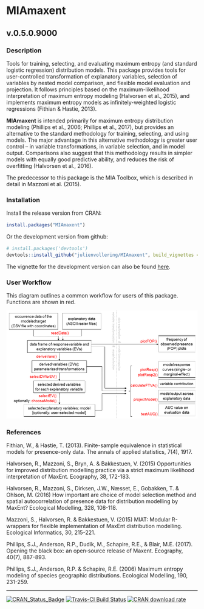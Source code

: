 <!-- README.md is generated from README.Rmd. Please edit that file -->

# MIAmaxent

## v.0.5.0.9000

### Description

Tools for training, selecting, and evaluating maximum entropy (and
standard logistic regression) distribution models. This package provides
tools for user-controlled transformation of explanatory variables,
selection of variables by nested model comparison, and flexible model
evaluation and projection. It follows principles based on the
maximum-likelihood interpretation of maximum entropy modeling (Halvorsen
et al., 2015), and implements maximum entropy models as
infinitely-weighted logistic regressions (Fithian & Hastie, 2013).

**MIAmaxent** is intended primarily for maximum entropy distribution
modeling (Phillips et al., 2006; Phillips et al., 2017), but provides an
alternative to the standard methodology for training, selecting, and
using models. The major advantage in this alternative methodology is
greater user control – in variable transformations, in variable
selection, and in model output. Comparisons also suggest that this
methodology results in simpler models with equally good predictive
ability, and reduces the risk of overfitting (Halvorsen et al., 2016).

The predecessor to this package is the MIA Toolbox, which is described
in detail in Mazzoni et al. (2015).

### Installation

Install the release version from CRAN:

``` r
install.packages("MIAmaxent")
```

Or the development version from github:

``` r
# install.packages('devtools')
devtools::install_github("julienvollering/MIAmaxent", build_vignettes = TRUE)
```

The vignette for the development version can also be found
[here](https://cdn.rawgit.com/julienvollering/MIAmaxent/89041c93/vignettes/a-modeling-example.html).

### User Workflow

This diagram outlines a common workflow for users of this package.
Functions are shown in
red.

![](https://raw.githubusercontent.com/julienvollering/MIAmaxent/master/man/figures/workflow-flowchart.png)

### References

Fithian, W., & Hastie, T. (2013). Finite-sample equivalence in
statistical models for presence-only data. The annals of applied
statistics, 7(4), 1917.

Halvorsen, R., Mazzoni, S., Bryn, A. & Bakkestuen, V. (2015)
Opportunities for improved distribution modelling practice via a strict
maximum likelihood interpretation of MaxEnt. Ecography, 38, 172-183.

Halvorsen, R., Mazzoni, S., Dirksen, J.W., Næsset, E., Gobakken, T. &
Ohlson, M. (2016) How important are choice of model selection method and
spatial autocorrelation of presence data for distribution modelling by
MaxEnt? Ecological Modelling, 328, 108-118.

Mazzoni, S., Halvorsen, R. & Bakkestuen, V. (2015) MIAT: Modular
R-wrappers for flexible implementation of MaxEnt distribution modelling.
Ecological Informatics, 30, 215-221.

Phillips, S.J., Anderson, R.P., Dudík, M., Schapire, R.E., & Blair, M.E.
(2017). Opening the black box: an open‐source release of Maxent.
Ecography, 40(7), 887-893.

Phillips, S.J., Anderson, R.P. & Schapire, R.E. (2006) Maximum entropy
modeling of species geographic distributions. Ecological Modelling, 190,
231-259.

-----

[![CRAN\_Status\_Badge](http://www.r-pkg.org/badges/version/MIAmaxent)](https://cran.r-project.org/package=MIAmaxent)
[![Travis-CI Build
Status](https://travis-ci.org/julienvollering/MIAmaxent.svg?branch=master)](https://travis-ci.org/julienvollering/MIAmaxent)
[![CRAN download
rate](https://cranlogs.r-pkg.org/badges/MIAmaxent)](https://cran.r-project.org/package=MIAmaxent)
